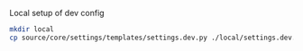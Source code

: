 Local setup of dev config

```bash
mkdir local
cp source/core/settings/templates/settings.dev.py ./local/settings.dev.py
```

